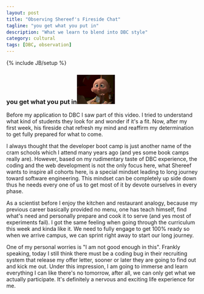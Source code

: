 ```yaml
---
layout: post
title: "Observing Shereef's Fireside Chat"
tagline: "you get what you put in"
description: "What we learn to blend into DBC style"
category: cultural
tags: [DBC, observation]
---
```

{% include JB/setup %}

### you get what you put in<img src="/assets/imgs/c1.jpg"  alt="BabyFacingKariFocused" width="20%"/>
<!--- ![BabyFacingKariFocused](/assets/imgs/c1.jpg) -->

Before my application to DBC I saw part of this video. I tried to understand what kind of students they look for and wonder if it's a fit. Now, after my first week, his fireside chat refresh my mind and reaffirm my determination to get fully prepared for what to come.

I always thought that the developer boot camp is just another name of the cram schools which I attend many years ago (and yes some book camps really are). However, based on my rudimentary taste of DBC experience, the coding and the web development is not the only focus here, what Shereef wants to inspire all cohorts here, is a special mindset leading to long journey toward software engineering. This mindset can be completely up side down thus he needs every one of us to get most of it by devote ourselves in every phase.

As a scientist before I enjoy the kitchen and restaurant analogy, because my previous career basically provided no menu, one has teach himself, find what's need and personally prepare and cook it to serve (and yes most of experiments fail). I got the same feeling when going through the curriculum this week and kinda like it. We need to fully engage to get 100% ready so when we arrive campus, we can sprint right away to start our long journey.

One of my personal worries is "I am not good enough in this". Frankly speaking, today I still think there must be a coding bug in their recruiting system that release my offer letter, sooner or later they are going to find out and kick me out. Under this impression, I am going to immerse and learn everything I can like there's no tomorrow, after all, we can only get what we actually participate. It's definitely a nervous and exciting life experience for me.